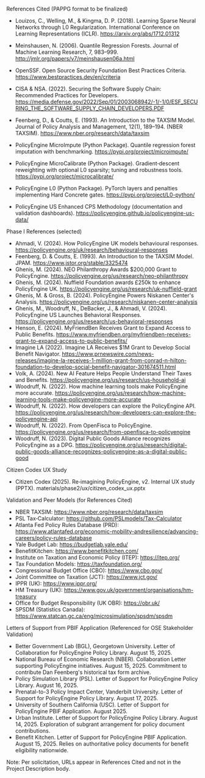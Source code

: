 References Cited (PAPPG format to be finalized)

- Louizos, C., Welling, M., & Kingma, D. P. (2018). Learning Sparse Neural Networks through L0 Regularization. International Conference on Learning Representations (ICLR). https://arxiv.org/abs/1712.01312

- Meinshausen, N. (2006). Quantile Regression Forests. Journal of Machine Learning Research, 7, 983–999. http://jmlr.org/papers/v7/meinshausen06a.html

- OpenSSF. Open Source Security Foundation Best Practices Criteria. https://www.bestpractices.dev/en/criteria

- CISA & NSA. (2022). Securing the Software Supply Chain: Recommended Practices for Developers. https://media.defense.gov/2022/Sep/01/2003068942/-1/-1/0/ESF_SECURING_THE_SOFTWARE_SUPPLY_CHAIN_DEVELOPERS.PDF

- Feenberg, D., & Coutts, E. (1993). An Introduction to the TAXSIM Model. Journal of Policy Analysis and Management, 12(1), 189–194. (NBER TAXSIM). https://www.nber.org/research/data/taxsim

- PolicyEngine MicroImpute (Python Package). Quantile regression forest imputation with benchmarking. https://pypi.org/project/microimpute/

- PolicyEngine MicroCalibrate (Python Package). Gradient‑descent reweighting with optional L0 sparsity; tuning and robustness tools. https://pypi.org/project/microcalibrate/

- PolicyEngine L0 (Python Package). PyTorch layers and penalties implementing Hard Concrete gates. https://pypi.org/project/L0-python/

- PolicyEngine US Enhanced CPS Methodology (documentation and validation dashboards). https://policyengine.github.io/policyengine-us-data/

Phase I References (selected)
- Ahmadi, V. (2024). How PolicyEngine UK models behavioural responses. https://policyengine.org/uk/research/behavioural-responses
- Feenberg, D. & Coutts, E. (1993). An Introduction to the TAXSIM Model. JPAM. https://www.jstor.org/stable/3325474
- Ghenis, M. (2024). NEO Philanthropy Awards $200,000 Grant to PolicyEngine. https://policyengine.org/us/research/neo-philanthropy
- Ghenis, M. (2024). Nuffield Foundation awards £250k to enhance PolicyEngine UK. https://policyengine.org/us/research/uk-nuffield-grant
- Ghenis, M. & Gross, B. (2024). PolicyEngine Powers Niskanen Center's Analysis. https://policyengine.org/us/research/niskanen-center-analysis
- Ghenis, M., Woodruff, N., DeBacker, J., & Ahmadi, V. (2024). PolicyEngine US Launches Behavioral Responses. https://policyengine.org/us/research/us-behavioral-responses
- Henson, E. (2024). MyFriendBen Receives Grant to Expand Access to Public Benefits. https://www.myfriendben.org/myfriendben-receives-grant-to-expand-access-to-public-benefits/
- Imagine LA (2022). Imagine LA Receives $1M Grant to Develop Social Benefit Navigator. https://www.prnewswire.com/news-releases/imagine-la-receives-1-million-grant-from-conrad-n-hilton-foundation-to-develop-social-benefit-navigator-301674511.html
- Volk, A. (2024). New AI Feature Helps People Understand Their Taxes and Benefits. https://policyengine.org/us/research/us-household-ai
- Woodruff, N. (2022). How machine learning tools make PolicyEngine more accurate. https://policyengine.org/us/research/how-machine-learning-tools-make-policyengine-more-accurate
- Woodruff, N. (2022). How developers can explore the PolicyEngine API. https://policyengine.org/us/research/how-developers-can-explore-the-policyengine-api
- Woodruff, N. (2022). From OpenFisca to PolicyEngine. https://policyengine.org/us/research/from-openfisca-to-policyengine
- Woodruff, N. (2023). Digital Public Goods Alliance recognizes PolicyEngine as a DPG. https://policyengine.org/us/research/digital-public-goods-alliance-recognizes-policyengine-as-a-digital-public-good

Citizen Codex UX Study
- Citizen Codex (2025). Re‑imagining PolicyEngine, v2. Internal UX study (PPTX). materials/phase2/ux/citizen_codex_ux.pptx

Validation and Peer Models (for References Cited)
- NBER TAXSIM: https://www.nber.org/research/data/taxsim
- PSL Tax‑Calculator: https://github.com/PSLmodels/Tax-Calculator
- Atlanta Fed Policy Rules Database (PRD): https://www.atlantafed.org/economic-mobility-andresilience/advancing-careers/policy-rules-database
- Yale Budget Lab: https://budgetlab.yale.edu/
- BenefitKitchen: https://www.benefitkitchen.com/
- Institute on Taxation and Economic Policy (ITEP): https://itep.org/
- Tax Foundation Models: https://taxfoundation.org/
- Congressional Budget Office (CBO): https://www.cbo.gov/
- Joint Committee on Taxation (JCT): https://www.jct.gov/
- IPPR (UK): https://www.ippr.org/
- HM Treasury (UK): https://www.gov.uk/government/organisations/hm-treasury
- Office for Budget Responsibility (UK OBR): https://obr.uk/
- SPSDM (Statistics Canada): https://www.statcan.gc.ca/eng/microsimulation/spsdm/spsdm

Letters of Support from PBIF Application (Referenced for OSE Stakeholder Validation)
- Better Government Lab (BGL), Georgetown University. Letter of Collaboration for PolicyEngine Policy Library. August 15, 2025.
- National Bureau of Economic Research (NBER). Collaboration Letter supporting PolicyEngine initiatives. August 15, 2025. Commitment to contribute Dan Feenberg's historical tax form archive.
- Policy Simulation Library (PSL). Letter of Support for PolicyEngine Policy Library. August 16, 2025.
- Prenatal-to-3 Policy Impact Center, Vanderbilt University. Letter of Support for PolicyEngine Policy Library. August 17, 2025.
- University of Southern California (USC). Letter of Support for PolicyEngine PBIF Application. August 2025.
- Urban Institute. Letter of Support for PolicyEngine Policy Library. August 14, 2025. Exploration of subgrant arrangement for policy document contributions.
- Benefit Kitchen. Letter of Support for PolicyEngine PBIF Application. August 15, 2025. Relies on authoritative policy documents for benefit eligibility nationwide.

Note: Per solicitation, URLs appear in References Cited and not in the Project Description body.
